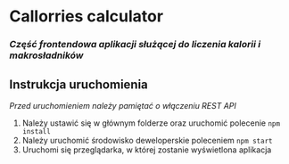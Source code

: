 # Callorries calculator
### _Część frontendowa aplikacji służącej do liczenia kalorii i makrosładników_

## Instrukcja uruchomienia
*Przed uruchomieniem należy pamiętać o włączeniu REST API*
1. Należy ustawić się w głównym folderze oraz uruchomić polecenie `npm install`
2. Należy uruchomić środowisko deweloperskie poleceniem `npm start`
3. Uruchomi się przeglądarka, w której zostanie wyświetlona aplikacja